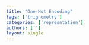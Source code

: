 ```yaml
---
title: "One-Hot Encoding"
tags: ['trignometry']
categories: ['represntation']
authors: ['']
layout: single
---
```

